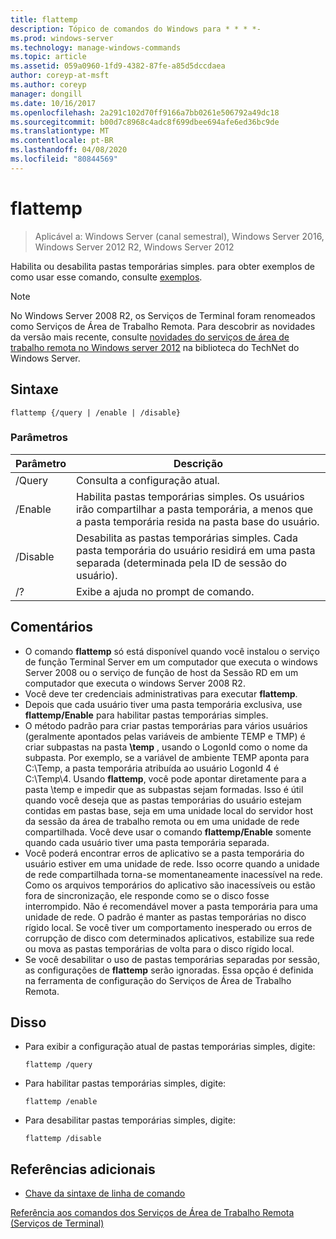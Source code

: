 ```yaml
---
title: flattemp
description: Tópico de comandos do Windows para * * * *-
ms.prod: windows-server
ms.technology: manage-windows-commands
ms.topic: article
ms.assetid: 059a0960-1fd9-4382-87fe-a85d5dccdaea
author: coreyp-at-msft
ms.author: coreyp
manager: dongill
ms.date: 10/16/2017
ms.openlocfilehash: 2a291c102d70ff9166a7bb0261e506792a49dc18
ms.sourcegitcommit: b00d7c8968c4adc8f699dbee694afe6ed36bc9de
ms.translationtype: MT
ms.contentlocale: pt-BR
ms.lasthandoff: 04/08/2020
ms.locfileid: "80844569"
---
```

# <a name="flattemp"></a>flattemp

>Aplicável a: Windows Server (canal semestral), Windows Server 2016, Windows Server 2012 R2, Windows Server 2012

Habilita ou desabilita pastas temporárias simples.
para obter exemplos de como usar esse comando, consulte [exemplos](#BKMK_examples).

> [!NOTE]
> No Windows Server 2008 R2, os Serviços de Terminal foram renomeados como Serviços de Área de Trabalho Remota. Para descobrir as novidades da versão mais recente, consulte [novidades do serviços de área de trabalho remota no Windows server 2012](https://technet.microsoft.com/library/hh831527) na biblioteca do TechNet do Windows Server.

## <a name="syntax"></a>Sintaxe
```
flattemp {/query | /enable | /disable}
```

### <a name="parameters"></a>Parâmetros
|Parâmetro|Descrição|
|-------|--------|
|/Query|Consulta a configuração atual.|
|/Enable|Habilita pastas temporárias simples. Os usuários irão compartilhar a pasta temporária, a menos que a pasta temporária resida na pasta base do usuário.|
|/Disable|Desabilita as pastas temporárias simples. Cada pasta temporária do usuário residirá em uma pasta separada (determinada pela ID de sessão do usuário).|
|/?|Exibe a ajuda no prompt de comando.|

## <a name="remarks"></a>Comentários
-   O comando **flattemp** só está disponível quando você instalou o serviço de função Terminal Server em um computador que executa o windows Server 2008 ou o serviço de função de host da Sessão RD em um computador que executa o windows Server 2008 R2.
-   Você deve ter credenciais administrativas para executar **flattemp**.
-   Depois que cada usuário tiver uma pasta temporária exclusiva, use **flattemp/Enable** para habilitar pastas temporárias simples.
-   O método padrão para criar pastas temporárias para vários usuários (geralmente apontados pelas variáveis de ambiente TEMP e TMP) é criar subpastas na pasta **\temp** , usando o LogonId como o nome da subpasta. Por exemplo, se a variável de ambiente TEMP aponta para C:\Temp, a pasta temporária atribuída ao usuário LogonId 4 é C:\Temp\4. Usando **flattemp**, você pode apontar diretamente para a pasta \temp e impedir que as subpastas sejam formadas. Isso é útil quando você deseja que as pastas temporárias do usuário estejam contidas em pastas base, seja em uma unidade local do servidor host da sessão da área de trabalho remota ou em uma unidade de rede compartilhada. Você deve usar o comando **flattemp/Enable** somente quando cada usuário tiver uma pasta temporária separada.
-   Você poderá encontrar erros de aplicativo se a pasta temporária do usuário estiver em uma unidade de rede. Isso ocorre quando a unidade de rede compartilhada torna-se momentaneamente inacessível na rede. Como os arquivos temporários do aplicativo são inacessíveis ou estão fora de sincronização, ele responde como se o disco fosse interrompido. Não é recomendável mover a pasta temporária para uma unidade de rede. O padrão é manter as pastas temporárias no disco rígido local. Se você tiver um comportamento inesperado ou erros de corrupção de disco com determinados aplicativos, estabilize sua rede ou mova as pastas temporárias de volta para o disco rígido local.
-   Se você desabilitar o uso de pastas temporárias separadas por sessão, as configurações de **flattemp** serão ignoradas. Essa opção é definida na ferramenta de configuração do Serviços de Área de Trabalho Remota.

## <a name="examples"></a><a name=BKMK_examples></a>Disso
-   Para exibir a configuração atual de pastas temporárias simples, digite:
    ```
    flattemp /query
    ```
-   Para habilitar pastas temporárias simples, digite:
    ```
    flattemp /enable
    ```
-   Para desabilitar pastas temporárias simples, digite:
    ```
    flattemp /disable
    ```

## <a name="additional-references"></a>Referências adicionais
- [Chave da sintaxe de linha de comando](command-line-syntax-key.md)

[Referência aos comandos dos Serviços de Área de Trabalho Remota (Serviços de Terminal)](remote-desktop-services-terminal-services-command-reference.md)

